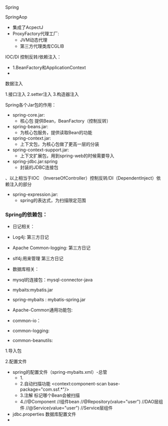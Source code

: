 Spring



SpringAop

- 集成了AcpectJ
- ProxyFactory代理工厂:
  - JVM动态代理
  - 第三方代理类库CGLIB


IOC/DI 控制反转/依赖注入：

- 1.BeanFactory和ApplicationContext
- ​

数据注入

1.接口注入 2.setter注入 3.构造器注入





Spring各个Jar包的作用：

- spring-core.jar: 
  - 核心包 提供Bean，BeanFactory（控制反转）
- spring-beans.jar:
  - 为核心包服务，提供读取Bean的功能
- spring-context.jar:
  - 上下文包，为核心包做了更高一层的分装
- spring-context-support.jar:
  - 上下文扩展包，用到spring-web的时候需要导入
- spring-jdbc.jar:spring 
  - 封装的JDBC连接包

、以上相当于IOC （InverseOfController）控制反转/DI（DependentInject）依赖注入的部分

- spring-expression.jar:
  - spring的表达式，为扫描限定范围

### Spring的依赖包：

- 日记相关：


- Log4j: 第三方日记
- Apache Common-logging: 第三方日记
- slf4j:用来管理 第三方日记 
- 数据库相关：
- mysql的连接包：mysql-connector-java
- mybaits:mybatis.jar
- spring-mybaits : mybatis-spring.jar
- Apache-Common通用功能包:
- common-io：
- common-logging:
- common-beanutils:





1.导入包

2.配置文件

- spring的配置文件（spring-mybaits.xml）-总管
  - 1.<bean id="xxx" class="xxx.xxx"></bean>
  - 2.自动扫描功能 <context:component-scan base-package="com.ssf.*"/>
  - 3.注解 标记哪个Bean会被扫描
  - 4.//@Component                    //组件bean
    //@Repository(value="user") //DAO层组件
    //@Service(value="user")       //Service层组件
- jdbc.properties 数据库配置文件
- ​